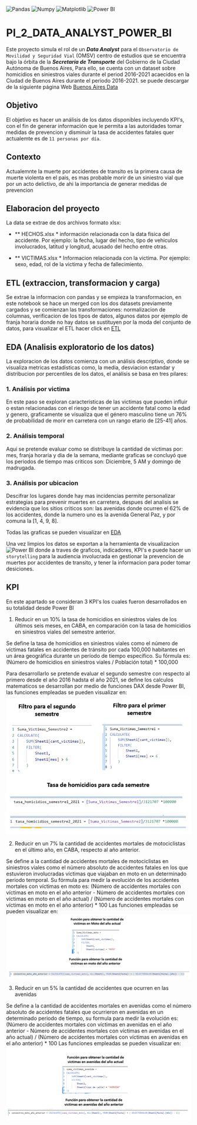 ![Pandas](https://img.shields.io/badge/-Pandas-333333?style=flat&logo=pandas)
![Numpy](https://img.shields.io/badge/-Numpy-333333?style=flat&logo=numpy)
![Matplotlib](https://img.shields.io/badge/-Matplotlib-333333?style=flat&logo=matplotlib)
![Power BI](https://img.shields.io/badge/-Power%20BI-F2C811?style=flat&logo=powerbi&logoColor=white)

# PI_2_DATA_ANALYST_POWER_BI

Este proyecto simula el rol de un ***Data Analyst*** para el  `Observatorio de Movilidad y Seguridad Vial` (OMSV) centro de estudios que se encuentra bajo la órbita de la ***Secretaría de Transporte*** del Gobierno de la Ciudad Autónoma de Buenos Aires, Para ello, se cuenta con un dataset sobre homicidios en siniestros viales durante el period 2016-2021 acaecidos en la Ciudad de Buenos Aires durante el periodo 2016-2021. se puede descargar de la siguiente página Web [Buenos Aires Data](https://data.buenosaires.gob.ar/dataset/victimas-siniestros-viales)

## Objetivo

El objetivo es hacer un análisis de los datos disponibles incluyendo KPI's, con el fin de generar información que le permita a las autoridades tomar medidas de prevencion y disminuir la tasa de accidentes fatales quer actualemte es de `11 personas por día`.

## Contexto

Actualemnte la muerte por accidentes de transito es la primera causa de muerte violenta en el pais, es mas probable morir de un siniestro vial que por un acto delictivo, de ahi la importancia de generar medidas de prevencion

## Elaboracion del proyecto

La data se extrae de dos archivos formato xlsx: 

*  ** HECHOS.xlsx * información relacionada con la data fisica del accidente. Por ejemplo: la fecha, lugar del hecho, tipo de vehiculos involucrados, latitud y longitud, acusado del hecho entre otras.

*  ** VICTIMAS.xlsx * Informacion relacionada con la victima. Por ejemplo: sexo, edad, rol de la victima y fecha de fallecimiento.

## ETL (extraccion, transformacion y carga)

Se extrae la informacion con pandas y se empieza la transformacion, en este notebook se hace un merged con los dos datasets previamente cargados y se comienzan las transformaciones: normalizacion de columnas, verificacion de los tipos de datos, algunos datos por ejemplo de franja horaria donde no hay datos se sustituyen por la moda del conjunto de datos, para visualizar el ETL hacer click en [ETL](ETL.ipynb)

## EDA (Analisis exploratorio de los datos)

La exploracion de los datos comienza con un análisis descriptivo, donde se visualiza metricas estadisticas como, la media, desviacion estandar y distribucion por percentiles de los datos, el análisis se basa en tres pilares:

### 1. Análisis por victima

En este paso se exploran caracteristicas de las victimas que pueden influir o estan relacionadas con el riesgo de tener un accidente fatal como la edad y  genero, graficamente se visualiza que el género masculino tiene un 76% de probabilidad de morir en carretera con un rango etario de [25-41] años.


### 2. Análisis temporal

Aqui se pretende evaluar como se distribuye la cantidad de víctimas por: mes, franja horaria y dia de la semana, mediante graficas se concluyó que los periodos de tiempo mas criticos son: Diciembre, 5 AM y domingo de madrugada.

### 3. Análisis por ubicacion

Descifrar los lugares donde hay mas incidencias permite personalizar estrategias para prevenir muertes en carretera, despues del analisis se evidencia que los sitios criticos son: las avenidas donde ocurren el 62% de los accidentes, donde la numero uno es la avenida General Paz, y por comuna la [1, 4, 9, 8].

Todas las graficas se pueden visualizar en [EDA](EDA.ipynb) 

Una vez limpios los datos se exportan a la herramienta de visualizacion ![Power BI](https://img.shields.io/badge/-Power%20BI-F2C811?style=flat&logo=powerbi&logoColor=white)
donde a traves de graficos, indicadores, KPI's e puede hacer un `storytelling` para la audiencia involucrada en gestionar la prevencion de muertes por accidentes de transito, y tener la informacion para poder tomar desiciones.

## KPI

En este apartado se consideran 3 KPI's los cuales fueron desarrollados en su totalidad desde Power BI

1. Reducir en un 10% la tasa de homicidios en siniestros viales de los últimos seis meses, en CABA, en comparación con la tasa de homicidios en siniestros viales del semestre anterior.
 
Se define la tasa de homicidios en siniestros viales como el número de víctimas fatales en accidentes de tránsito por cada 100,000 habitantes en un área geográfica durante un período de tiempo específico. Su fórmula es: (Número de homicidios en siniestros viales / Población total) * 100,000

Para desarrollarlo se pretende evaluar el segundo semestre  con respecto al primero desde el año 2016 hadsta el año 2021, se define  los calculos matematicos se desarrollan por medio de funciones DAX desde Power BI, las funciones empleadas se pueden visualizar en: ![KPI_1](imagenes/kpi_1.png)


2. Reducir en un 7% la cantidad de accidentes mortales de motociclistas en el último año, en CABA, respecto al año anterior.

Se define a la cantidad de accidentes mortales de motociclistas en siniestros viales como el número absoluto de accidentes fatales en los que estuvieron involucradas víctimas que viajaban en moto en un determinado periodo temporal. Su fórmula para medir la evolución de los accidentes mortales con víctimas en moto es: (Número de accidentes mortales con víctimas en moto en el año anterior - Número de accidentes mortales con víctimas en moto en el año actual) / (Número de accidentes mortales con víctimas en moto en el año anterior) * 100
Las funciones empleadas se pueden visualizar en: ![KPI_2](imagenes/kpi_2.png)

3. Reducir en un 5% la cantidad de accidentes que ocurren en las avenidas

Se define a la cantidad de accidentes mortales en avenidas como el número absoluto de accidentes fatales que ocurrieron en avenidas en un determinado periodo de tiempo, su formula para medir la evolución es: (Número de accidentes mortales con víctimas en avenidas en el año anterior - Número de accidentes mortales con víctimas en avenidas en el año actual) / (Número de accidentes mortales con víctimas en avenidas en el año anterior) * 100
Las funciones empleadas se pueden visualizar en:  ![KPI_1](imagenes/kpi_3.png)



